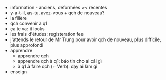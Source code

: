 - information - anciens, déformées >< récentes
- y-a-t-il, as-tu, avez-vous + qch de nouveau?
- la filière
- qch convenir à q1
- ça te va: it looks
- les frais d'études: registeration fee
- j'attends le retour de Mr Trung pour avoir qch de nouveau, plus difficile, plus approfondi
- apprendre
	- apprendre qch
	- apprendre qch à q1: báo tin cho ai cái gì
	- à q1 à faire qch (+ Verb): dạy ai làm gì
- enseign